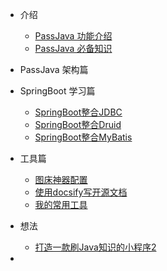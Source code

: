 * 介绍
    * [PassJava 功能介绍](introduction/PassJava_introduction_01.md)
    * [PassJava 必备知识](introduction/PassJava_introduction_02.md)
* PassJava 架构篇

* SpringBoot 学习篇
    * [SpringBoot整合JDBC](springboot-tech/spring-boot-05-data-jdbc.md)
    * [SpringBoot整合Druid](springboot-tech/spring-boot-06-data-druid.md)
    * [SpringBoot整合MyBatis](springboot-tech/spring-boot-07-data-mybatis.md)

* 工具篇
    * [图床神器配置](tools/图床神器配置.md)
    * [使用docsify写开源文档](tools/使用docsify写开源文档.md)
    * [我的常用工具](tools/我的常用工具.md)

* 想法
    * [打造一款刷Java知识的小程序2](idea/打造一款刷Java知识的小程序2.md)
* 